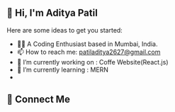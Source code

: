 ## 👋 Hi, I'm Aditya Patil

Here are some ideas to get you started:
- 👨‍💻 A Coding Enthusiast based in Mumbai, India.
- 📫 How to reach me: [patiladitya2627@gmail.com](mailto:patiladitya2627@gmail.com)
- 🔭 I’m currently working on : Coffe Website(React.js)
- 🌱 I’m currently learning : MERN
- 
## 📲 Connect Me 

